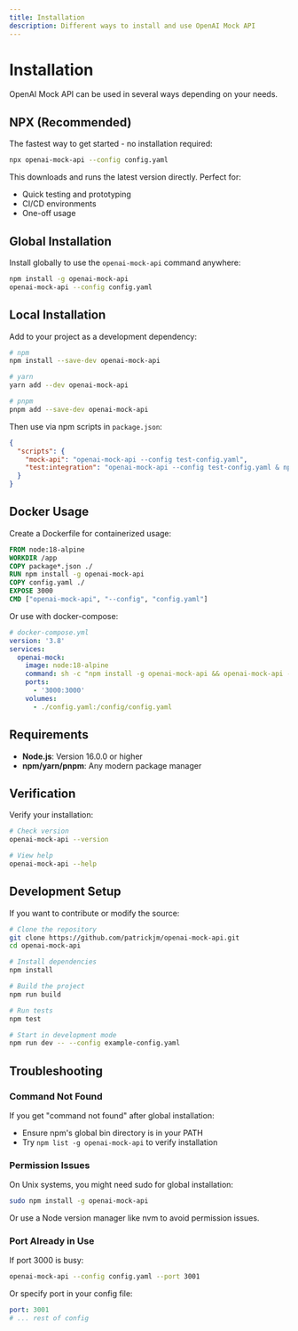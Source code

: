 ```yaml
---
title: Installation
description: Different ways to install and use OpenAI Mock API
---
```


# Installation

OpenAI Mock API can be used in several ways depending on your needs.

## NPX (Recommended)

The fastest way to get started - no installation required:

```bash
npx openai-mock-api --config config.yaml
```

This downloads and runs the latest version directly. Perfect for:

- Quick testing and prototyping
- CI/CD environments
- One-off usage

## Global Installation

Install globally to use the `openai-mock-api` command anywhere:

```bash
npm install -g openai-mock-api
openai-mock-api --config config.yaml
```

## Local Installation

Add to your project as a development dependency:

```bash
# npm
npm install --save-dev openai-mock-api

# yarn
yarn add --dev openai-mock-api

# pnpm
pnpm add --save-dev openai-mock-api
```

Then use via npm scripts in `package.json`:

```json
{
  "scripts": {
    "mock-api": "openai-mock-api --config test-config.yaml",
    "test:integration": "openai-mock-api --config test-config.yaml & npm run test && pkill -f openai-mock-api"
  }
}
```

## Docker Usage

Create a Dockerfile for containerized usage:

```dockerfile
FROM node:18-alpine
WORKDIR /app
COPY package*.json ./
RUN npm install -g openai-mock-api
COPY config.yaml ./
EXPOSE 3000
CMD ["openai-mock-api", "--config", "config.yaml"]
```

Or use with docker-compose:

```yaml
# docker-compose.yml
version: '3.8'
services:
  openai-mock:
    image: node:18-alpine
    command: sh -c "npm install -g openai-mock-api && openai-mock-api --config /config/config.yaml"
    ports:
      - '3000:3000'
    volumes:
      - ./config.yaml:/config/config.yaml
```

## Requirements

- **Node.js**: Version 16.0.0 or higher
- **npm/yarn/pnpm**: Any modern package manager

## Verification

Verify your installation:

```bash
# Check version
openai-mock-api --version

# View help
openai-mock-api --help
```

## Development Setup

If you want to contribute or modify the source:

```bash
# Clone the repository
git clone https://github.com/patrickjm/openai-mock-api.git
cd openai-mock-api

# Install dependencies
npm install

# Build the project
npm run build

# Run tests
npm test

# Start in development mode
npm run dev -- --config example-config.yaml
```

## Troubleshooting

### Command Not Found

If you get "command not found" after global installation:

- Ensure npm's global bin directory is in your PATH
- Try `npm list -g openai-mock-api` to verify installation

### Permission Issues

On Unix systems, you might need sudo for global installation:

```bash
sudo npm install -g openai-mock-api
```

Or use a Node version manager like nvm to avoid permission issues.

### Port Already in Use

If port 3000 is busy:

```bash
openai-mock-api --config config.yaml --port 3001
```

Or specify port in your config file:

```yaml
port: 3001
# ... rest of config
```
